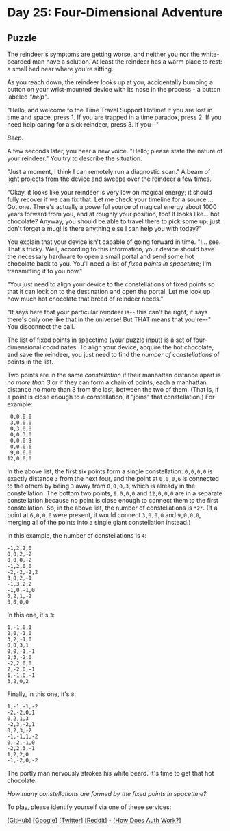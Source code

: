 # Day 25: Four-Dimensional Adventure

## Puzzle

The reindeer's symptoms are getting worse, and neither you nor the white-bearded man have a solution. At least the reindeer has a warm place to rest: a small bed near where you're sitting.


As you reach down, the reindeer looks up at you, accidentally bumping a button on your wrist-mounted device with its nose in the process - a button labeled *"help"*.


"Hello, and welcome to the Time Travel Support Hotline! If you are lost in time and space, press 1. If you are trapped in a time paradox, press 2. If you need help caring for a sick reindeer, press 3. If you--"


*Beep.*


A few seconds later, you hear a new voice. "Hello; please state the nature of your reindeer." You try to describe the situation.


"Just a moment, I think I can remotely run a diagnostic scan." A beam of light projects from the device and sweeps over the reindeer a few times.


"Okay, it looks like your reindeer is very low on magical energy; it should fully recover if we can fix that. Let me check your timeline for a source.... Got one. There's actually a powerful source of magical energy about 1000 years forward from you, and at roughly your position, too! It looks like... hot chocolate? Anyway, you should be able to travel there to pick some up; just don't forget a mug! Is there anything else I can help you with today?"


You explain that your device isn't capable of going forward in time. "I... see. That's tricky. Well, according to this information, your device should have the necessary hardware to open a small portal and send some hot chocolate back to you. You'll need a list of *fixed points in spacetime*; I'm transmitting it to you now."


"You just need to align your device to the constellations of fixed points so that it can lock on to the destination and open the portal. Let me look up how much hot chocolate that breed of reindeer needs."


"It says here that your particular reindeer is-- this can't be right, it says there's only one like that in the universe! But THAT means that you're--" You disconnect the call.


The list of fixed points in spacetime (your puzzle input) is a set of four-dimensional coordinates. To align your device, acquire the hot chocolate, and save the reindeer, you just need to find the *number of constellations* of points in the list.


Two points are in the same *constellation* if their manhattan distance apart is *no more than 3* or if they can form a chain of points, each a manhattan distance no more than 3 from the last, between the two of them. (That is, if a point is close enough to a constellation, it "joins" that constellation.) For example:



```
 0,0,0,0
 3,0,0,0
 0,3,0,0
 0,0,3,0
 0,0,0,3
 0,0,0,6
 9,0,0,0
12,0,0,0

```

In the above list, the first six points form a single constellation: `0,0,0,0` is exactly distance `3` from the next four, and the point at `0,0,0,6` is connected to the others by being `3` away from `0,0,0,3`, which is already in the constellation. The bottom two points, `9,0,0,0` and `12,0,0,0` are in a separate constellation because no point is close enough to connect them to the first constellation. So, in the above list, the number of constellations is `*2*`. (If a point at `6,0,0,0` were present, it would connect `3,0,0,0` and `9,0,0,0`, merging all of the points into a single giant constellation instead.)


In this example, the number of constellations is `4`:



```
-1,2,2,0
0,0,2,-2
0,0,0,-2
-1,2,0,0
-2,-2,-2,2
3,0,2,-1
-1,3,2,2
-1,0,-1,0
0,2,1,-2
3,0,0,0

```

In this one, it's `3`:



```
1,-1,0,1
2,0,-1,0
3,2,-1,0
0,0,3,1
0,0,-1,-1
2,3,-2,0
-2,2,0,0
2,-2,0,-1
1,-1,0,-1
3,2,0,2

```

Finally, in this one, it's `8`:



```
1,-1,-1,-2
-2,-2,0,1
0,2,1,3
-2,3,-2,1
0,2,3,-2
-1,-1,1,-2
0,-2,-1,0
-2,2,3,-1
1,2,2,0
-1,-2,0,-2

```

The portly man nervously strokes his white beard. It's time to get that hot chocolate.


*How many constellations are formed by the fixed points in spacetime?*



To play, please identify yourself via one of these services:


[[GitHub]](/auth/github) [[Google]](/auth/google) [[Twitter]](/auth/twitter) [[Reddit]](/auth/reddit) - [[How Does Auth Work?]](/about#faq_auth)
